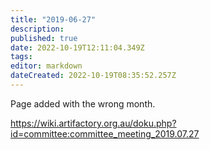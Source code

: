 ```yaml
---
title: "2019-06-27"
description: 
published: true
date: 2022-10-19T12:11:04.349Z
tags: 
editor: markdown
dateCreated: 2022-10-19T08:35:52.257Z
---
```


Page added with the wrong month.

<https://wiki.artifactory.org.au/doku.php?id=committee:committee_meeting_2019.07.27>

